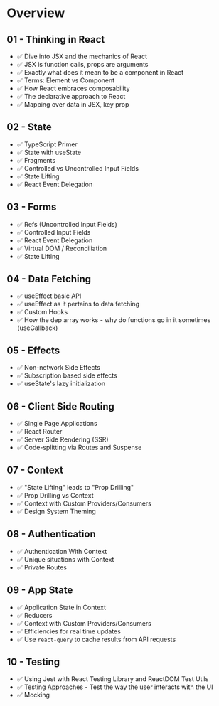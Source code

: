 # Overview

## 01 - Thinking in React

- ✅ Dive into JSX and the mechanics of React
- ✅ JSX is function calls, props are arguments
- ✅ Exactly what does it mean to be a component in React
- ✅ Terms: Element vs Component
- ✅ How React embraces composability
- ✅ The declarative approach to React
- ✅ Mapping over data in JSX, key prop

## 02 - State

- ✅ TypeScript Primer
- ✅ State with useState
- ✅ Fragments
- ✅ Controlled vs Uncontrolled Input Fields
- ✅ State Lifting
- ✅ React Event Delegation

## 03 - Forms

- ✅ Refs (Uncontrolled Input Fields)
- ✅ Controlled Input Fields
- ✅ React Event Delegation
- ✅ Virtual DOM / Reconciliation
- ✅ State Lifting

## 04 - Data Fetching

- ✅ useEffect basic API
- ✅ useEffect as it pertains to data fetching
- ✅ Custom Hooks
- ✅ How the dep array works - why do functions go in it sometimes (useCallback)

## 05 - Effects

- ✅ Non-network Side Effects
- ✅ Subscription based side effects
- ✅ useState's lazy initialization

## 06 - Client Side Routing

- ✅ Single Page Applications
- ✅ React Router
- ✅ Server Side Rendering (SSR)
- ✅ Code-splitting via Routes and Suspense

## 07 - Context

- ✅ "State Lifting" leads to "Prop Drilling"
- ✅ Prop Drilling vs Context
- ✅ Context with Custom Providers/Consumers
- ✅ Design System Theming

## 08 - Authentication

- ✅ Authentication With Context
- ✅ Unique situations with Context
- ✅ Private Routes

## 09 - App State

- ✅ Application State in Context
- ✅ Reducers
- ✅ Context with Custom Providers/Consumers
- ✅ Efficiencies for real time updates
- ✅ Use `react-query` to cache results from API requests

## 10 - Testing

- ✅ Using Jest with React Testing Library and ReactDOM Test Utils
- ✅ Testing Approaches - Test the way the user interacts with the UI
- ✅ Mocking
